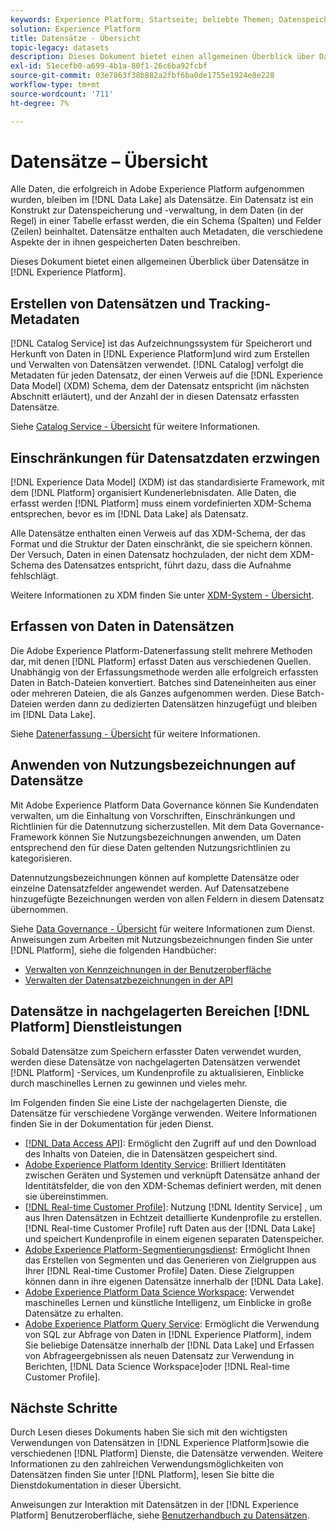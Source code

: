 ```yaml
---
keywords: Experience Platform; Startseite; beliebte Themen; Datenspeicherort; Datenspeicherort; Datenmanagement; Datenverwaltung; Lineage; Herkunft; Datentyp; Datentypen; Datentypen; Datentyp
solution: Experience Platform
title: Datensätze - Übersicht
topic-legacy: datasets
description: Dieses Dokument bietet einen allgemeinen Überblick über Datensätze in Experience Platform.
exl-id: 51ecefb0-a699-4b1a-80f1-26c6ba92fcbf
source-git-commit: 03e7863f38b882a2fbf6ba0de1755e1924e8e228
workflow-type: tm+mt
source-wordcount: '711'
ht-degree: 7%

---
```


# Datensätze – Übersicht

Alle Daten, die erfolgreich in Adobe Experience Platform aufgenommen wurden, bleiben im [!DNL Data Lake] als Datensätze. Ein Datensatz ist ein Konstrukt zur Datenspeicherung und -verwaltung, in dem Daten (in der Regel) in einer Tabelle erfasst werden, die ein Schema (Spalten) und Felder (Zeilen) beinhaltet. Datensätze enthalten auch Metadaten, die verschiedene Aspekte der in ihnen gespeicherten Daten beschreiben.

Dieses Dokument bietet einen allgemeinen Überblick über Datensätze in [!DNL Experience Platform].

## Erstellen von Datensätzen und Tracking-Metadaten

[!DNL Catalog Service] ist das Aufzeichnungssystem für Speicherort und Herkunft von Daten in [!DNL Experience Platform]und wird zum Erstellen und Verwalten von Datensätzen verwendet. [!DNL Catalog] verfolgt die Metadaten für jeden Datensatz, der einen Verweis auf die [!DNL Experience Data Model] (XDM) Schema, dem der Datensatz entspricht (im nächsten Abschnitt erläutert), und der Anzahl der in diesen Datensatz erfassten Datensätze.

Siehe [Catalog Service - Übersicht](../home.md) für weitere Informationen.

## Einschränkungen für Datensatzdaten erzwingen

[!DNL Experience Data Model] (XDM) ist das standardisierte Framework, mit dem [!DNL Platform] organisiert Kundenerlebnisdaten. Alle Daten, die erfasst werden [!DNL Platform] muss einem vordefinierten XDM-Schema entsprechen, bevor es im [!DNL Data Lake] als Datensatz.

Alle Datensätze enthalten einen Verweis auf das XDM-Schema, der das Format und die Struktur der Daten einschränkt, die sie speichern können. Der Versuch, Daten in einen Datensatz hochzuladen, der nicht dem XDM-Schema des Datensatzes entspricht, führt dazu, dass die Aufnahme fehlschlägt.

Weitere Informationen zu XDM finden Sie unter [XDM-System - Übersicht](../../xdm/home.md).

## Erfassen von Daten in Datensätzen

Die Adobe Experience Platform-Datenerfassung stellt mehrere Methoden dar, mit denen [!DNL Platform] erfasst Daten aus verschiedenen Quellen. Unabhängig von der Erfassungsmethode werden alle erfolgreich erfassten Daten in Batch-Dateien konvertiert. Batches sind Dateneinheiten aus einer oder mehreren Dateien, die als Ganzes aufgenommen werden. Diese Batch-Dateien werden dann zu dedizierten Datensätzen hinzugefügt und bleiben im [!DNL Data Lake].

Siehe [Datenerfassung - Übersicht](../../ingestion/home.md) für weitere Informationen.

## Anwenden von Nutzungsbezeichnungen auf Datensätze

Mit Adobe Experience Platform Data Governance können Sie Kundendaten verwalten, um die Einhaltung von Vorschriften, Einschränkungen und Richtlinien für die Datennutzung sicherzustellen. Mit dem Data Governance-Framework können Sie Nutzungsbezeichnungen anwenden, um Daten entsprechend den für diese Daten geltenden Nutzungsrichtlinien zu kategorisieren.

Datennutzungsbezeichnungen können auf komplette Datensätze oder einzelne Datensatzfelder angewendet werden. Auf Datensatzebene hinzugefügte Bezeichnungen werden von allen Feldern in diesem Datensatz übernommen.

Siehe [Data Governance - Übersicht](../../data-governance/home.md) für weitere Informationen zum Dienst. Anweisungen zum Arbeiten mit Nutzungsbezeichnungen finden Sie unter [!DNL Platform], siehe die folgenden Handbücher:

* [Verwalten von Kennzeichnungen in der Benutzeroberfläche](../../data-governance/labels/user-guide.md)
* [Verwalten der Datensatzbezeichnungen in der API](../../data-governance/labels/dataset-api.md)

## Datensätze in nachgelagerten Bereichen [!DNL Platform] Dienstleistungen

Sobald Datensätze zum Speichern erfasster Daten verwendet wurden, werden diese Datensätze von nachgelagerten Datensätzen verwendet [!DNL Platform] -Services, um Kundenprofile zu aktualisieren, Einblicke durch maschinelles Lernen zu gewinnen und vieles mehr.

Im Folgenden finden Sie eine Liste der nachgelagerten Dienste, die Datensätze für verschiedene Vorgänge verwenden. Weitere Informationen finden Sie in der Dokumentation für jeden Dienst.

* [[!DNL Data Access API]](../../data-access/home.md): Ermöglicht den Zugriff auf und den Download des Inhalts von Dateien, die in Datensätzen gespeichert sind.
* [Adobe Experience Platform Identity Service](../../identity-service/home.md): Brilliert Identitäten zwischen Geräten und Systemen und verknüpft Datensätze anhand der Identitätsfelder, die von den XDM-Schemas definiert werden, mit denen sie übereinstimmen.
* [[!DNL Real-time Customer Profile]](../../profile/home.md): Nutzung [!DNL Identity Service] , um aus Ihren Datensätzen in Echtzeit detaillierte Kundenprofile zu erstellen. [!DNL Real-time Customer Profile] ruft Daten aus der [!DNL Data Lake] und speichert Kundenprofile in einem eigenen separaten Datenspeicher.
* [Adobe Experience Platform-Segmentierungsdienst](../../segmentation/home.md): Ermöglicht Ihnen das Erstellen von Segmenten und das Generieren von Zielgruppen aus Ihrer [!DNL Real-time Customer Profile] Daten. Diese Zielgruppen können dann in ihre eigenen Datensätze innerhalb der [!DNL Data Lake].
* [Adobe Experience Platform Data Science Workspace](../../data-science-workspace/home.md): Verwendet maschinelles Lernen und künstliche Intelligenz, um Einblicke in große Datensätze zu erhalten.
* [Adobe Experience Platform Query Service](../../query-service/home.md): Ermöglicht die Verwendung von SQL zur Abfrage von Daten in [!DNL Experience Platform], indem Sie beliebige Datensätze innerhalb der [!DNL Data Lake] und Erfassen von Abfrageergebnissen als neuen Datensatz zur Verwendung in Berichten, [!DNL Data Science Workspace]oder [!DNL Real-time Customer Profile].

## Nächste Schritte

Durch Lesen dieses Dokuments haben Sie sich mit den wichtigsten Verwendungen von Datensätzen in [!DNL Experience Platform]sowie die verschiedenen [!DNL Platform] Dienste, die Datensätze verwenden. Weitere Informationen zu den zahlreichen Verwendungsmöglichkeiten von Datensätzen finden Sie unter [!DNL Platform], lesen Sie bitte die Dienstdokumentation in dieser Übersicht.

Anweisungen zur Interaktion mit Datensätzen in der [!DNL Experience Platform] Benutzeroberfläche, siehe [Benutzerhandbuch zu Datensätzen](user-guide.md).
